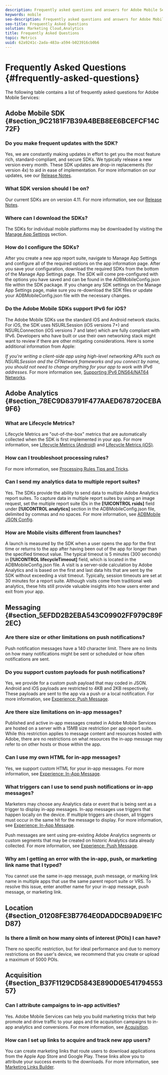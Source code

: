 ```yaml
---
description: Frequently asked questions and answers for Adobe Mobile Services and a general description of features.
keywords: mobile
seo-description: Frequently asked questions and answers for Adobe Mobile Services and a general description of features.
seo-title: Frequently Asked Questions
solution: Marketing Cloud,Analytics
title: Frequently Asked Questions
topic: Metrics
uuid: 62a9241c-2ada-483a-a594-b023916cb0b6
---
```


# Frequently Asked Questions {#frequently-asked-questions}

The following table contains a list of frequently asked questions for Adobe Mobile Services:

## Adobe Mobile SDK {#section_9C2181F7B39A4BEB8EE6BCEFCF14C72F}

### Do you make frequent updates with the SDK? 

Yes, we are constantly making updates in effort to get you the most feature rich, standard-compliant, and secure SDKs. We typically release a new version every month. These SDK updates are drop-in replacements (for version 4x) to aid in ease of implementation. For more information on our updates, see our [Release Notes](https://docs.adobe.com/content/help/en/release-notes/experience-cloud/current.html). 

### What SDK version should I be on? 

Our current SDKs are on version 4.11. For more information, see our [Release Notes](https://docs.adobe.com/content/help/en/release-notes/experience-cloud/current.html). 

### Where can I download the SDKs? 

The SDKs for individual mobile platforms may be downloaded by visiting the [Manage App Settings](/help/using/c-manage-app-settings/c-manage-app-settings.md) section. 

### How do I configure the SDKs? 

After you create a new app report suite, navigate to Manage App Settings and configure all of the required options on the app information page. After you save your configuration, download the required SDKs from the bottom of the Manage App Settings page. The SDK will come pre-configured with the options you have saved and can be found in the ADBMobileConfig.json file within the SDK package. If you change any SDK settings on the Manage App Settings page, make sure you re-download the SDK files or update your ADBMobileConfig.json file with the necessary changes. 

### Do the Adobe Mobile SDKs support IPv6 for iOS? 

The Adobe Mobile SDKs use the standard iOS and Android network stacks. For iOS, the SDK uses NSURLSession (iOS versions 7+) and NSURLConnection (iOS versions 7 and later) which are fully compliant with IPv6. Developers who have built or use their own networking stack might want to review if there are other mitigating considerations. Here is some additional information from Apple: 

*If you're writing a client-side app using high-level networking APIs such as NSURLSession and the CFNetwork frameworks and you connect by name, you should not need to change anything for your app to work with IPv6 addresses.* For more information see, [Supporting IPv6 DNS64/NAT64 Networks](https://developer.apple.com/library/content/documentation/NetworkingInternetWeb/Conceptual/NetworkingOverview/UnderstandingandPreparingfortheIPv6Transition/UnderstandingandPreparingfortheIPv6Transition.html#__/apple_ref/doc/uid/TP40010220-CH213-SW1).


## Adobe Analytics {#section_78EC9D83791F477AAED678720CEBA9F6}

### What are Lifecycle Metrics?

Lifecycle Metrics are "out-of-the-box" metrics that are automatically collected when the SDK is first implemented in your app. For more information, see [Lifecycle Metrics (Android)](/help/android/metrics.md) and [Lifecycle Metrics (iOS)](/help/ios/metrics.md).

### How can I troubleshoot processing rules? 

For more information, see [Processing Rules Tips and Tricks](https://docs.adobe.com/content/help/en/analytics/admin/admin-tools/processing-rules/processing-rules-tips.html). 

### Can I send my analytics data to multiple report suites?

Yes. The SDKs provide the ability to send data to multiple Adobe Analytics report suites. To capture data in multiple report suites by using an image request, set the multiple report suite IDs in the **[!UICONTROL rsids]** field under **[!UICONTROL analytics]** section in the ADBMobileConfig.json file, delimited by commas and no spaces. For more information, see [ADBMobile JSON Config](/help/ios/configuration/json-config/json-config.md). 

### How are Mobile visits different from launches? 

A launch is measured by the SDK when a user opens the app for the first time or returns to the app after having been out of the app for longer than the specified timeout value. The typical timeout is 5 minutes (300 seconds) in **[!UICONTROL lifecycleTimeout]** field, which is located in the ADBMobileConfig.json file. A visit is a server-side calculation by Adobe Analytics and is based on the first and last data hits that are sent by the SDK without exceeding a visit timeout. Typically, session timeouts are set at 30 minutes for a report suite. Although visits come from traditional web analytics, these hits still provide valuable insights into how users enter and exit from your app. 

## Messaging {#section_5EFDD2B2EBA543C09902FF979C89F2EC}

### Are there size or other limitations on push notifications?

Push notification messages have a 140 character limit. There are no limits on how many notifications might be sent or scheduled or how often notifications are sent. 

### Do you support custom payloads for push notifications? 

Yes, we provide for a custom push payload that may coded in JSON. Android and iOS payloads are restricted to 4KB and 2KB respectively. These payloads are sent to the app via a push or a local notification. For more information, see [Experience: Push Message](/help/using/in-app-messaging/t-create-push-message/c-experience-push-message.md). 

### Are there size limitations on in-app messages? 

Published and active in-app messages created in Adobe Mobile Services are hosted on a server with a 15MB size restriction per app report suite. While this restriction applies to message content and resources hosted with Adobe, there are no restrictions on what resources the in-app message may refer to on other hosts or those within the app.

### Can I use my own HTML for in-app messages? 

Yes, we support custom HTML for your in-app messages. For more information, see [Experience: In-App Message](/help/using/in-app-messaging/t-in-app-message/c-experience-in-app-message.md).

### What triggers can I use to send push notifications or in-app messages?

Marketers may choose any Analytics data or event that is being sent as a trigger to display in-app messages. In-app messages use triggers that happen locally on the device. If multiple triggers are chosen, all triggers must occur in the same hit for the message to display. For more information, see [Experience: In-App Message](/help/using/in-app-messaging/t-in-app-message/c-experience-in-app-message.md).

Push messages are sent using pre-existing Adobe Analytics segments or custom segments that may be created on historic Analytics data already collected. For more information, see [Experience: Push Message](/help/using/in-app-messaging/t-create-push-message/c-experience-push-message.md). 

### Why am I getting an error with the in-app, push, or marketing link name that I typed? 

You cannot use the same in-app message, push message, or marking link name in multiple apps that use the same parent report suite or VRS. To resolve this issue, enter another name for your in-app message, push message, or marketing link. 

## Location {#section_01208FE3B7764E0DADDCB9AD9E1FCD87}

### Is there a limit on how many oints of interest (POIs) I can have? 

There no specific restriction, but for ideal performance and due to memory restrictions on the user's device, we recommend that you create or upload a maximum of 5000 POIs.

## Acquisition {#section_B37F1129CD5843E890D0E54179455357}

### Can I attribute campaigns to in-app activities? 

Yes. Adobe Mobile Services can help you build marketing tricks that help promote and drive traffic to your apps and tie acquisition campaigns to in-app analytics and conversions. For more information, see [Acquisition](/help/using/acquisition-main/acquisition-main.md). 

### How can I set up links to acquire and track new app users? 

You can create marketing links that route users to download applications from the Apple App Store and Google Play. These links allow you to attribute your success events to the downloads. For more information, see [Marketing Links Builder](/help/using/acquisition-main/c-marketing-links-builder/c-marketing-links-builder.md).